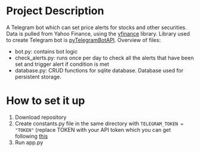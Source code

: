 # Project Description
A Telegram bot which can set price alerts for stocks and other securities. Data is pulled from Yahoo Finance, using the [yfinance](https://github.com/ranaroussi/yfinance) library. Library used to create Telegram bot is [pyTelegramBotAPI](https://github.com/eternnoir/pyTelegramBotAPI). Overview of files:
- bot.py: contains bot logic
- check_alerts.py: runs once per day to check all the alerts that have been set and trigger alert if condition is met
- database.py: CRUD functions for sqlite database. Database used for persistent storage.

# How to set it up
1. Download repository
1. Create constants.py file in the same directory with `TELEGRAM_TOKEN = "TOKEN"` (replace TOKEN with your API token which you can get following [this](https://core.telegram.org/bots/tutorial#obtain-your-bot-token)
1. Run app.py
